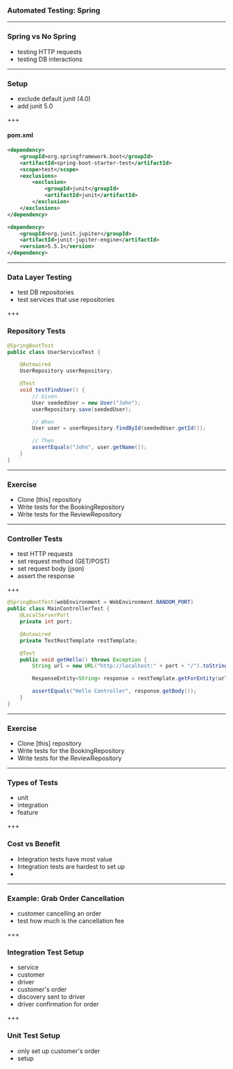 ### Automated Testing: Spring

---

### Spring vs No Spring

- testing HTTP requests
- testing DB interactions

---

### Setup

- exclude default junit (4.0)
- add junit 5.0

+++

#### pom.xml

```xml
<dependency>
    <groupId>org.springframework.boot</groupId>
    <artifactId>spring-boot-starter-test</artifactId>
    <scope>test</scope>
    <exclusions>
        <exclusion>
            <groupId>junit</groupId>
            <artifactId>junit</artifactId>
        </exclusion>
    </exclusions>
</dependency>
```

```xml
<dependency>
    <groupId>org.junit.jupiter</groupId>
    <artifactId>junit-jupiter-engine</artifactId>
    <version>5.5.1</version>
</dependency>
```

---

### Data Layer Testing

- test DB repositories
- test services that use repositories

+++

### Repository Tests

```java
@SpringBootTest
public class UserServiceTest {

    @Autowired
    UserRepository userRepository;

    @Test
    void testFindUser() {
        // Given
        User seededUser = new User("John");
        userRepository.save(seededUser);

        // When
        User user = userRepository.findById(seededUser.getId());

        // Then
        assertEquals("John", user.getName());
    }
}
```

---

### Exercise

- Clone [this] repository
- Write tests for the BookingRepository
- Write tests for the ReviewRepository

---

### Controller Tests

- test HTTP requests
- set request method (GET/POST)
- set request body (json)
- assert the response

+++

```java
@SpringBootTest(webEnvironment = WebEnvironment.RANDOM_PORT)
public class MainControllerTest {
    @LocalServerPort
    private int port;

    @Autowired
    private TestRestTemplate restTemplate;

    @Test
    public void getHello() throws Exception {
        String url = new URL("http://localhost:" + port + "/").toString()

        ResponseEntity<String> response = restTemplate.getForEntity(url, String.class);

        assertEquals("Hello Controller", response.getBody());
    }
}
```

---

### Exercise

- Clone [this] repository
- Write tests for the BookingRepository
- Write tests for the ReviewRepository

---

### Types of Tests

- unit
- integration
- feature

+++

### Cost vs Benefit

- Integration tests have most value
- Integration tests are hardest to set up
- 

---

### Example: Grab Order Cancellation

- customer cancelling an order
- test how much is the cancellation fee

+++

### Integration Test Setup

- service
- customer
- driver
- customer's order
- discovery sent to driver
- driver confirmation for order

+++

### Unit Test Setup

- only set up customer's order
- setup 
